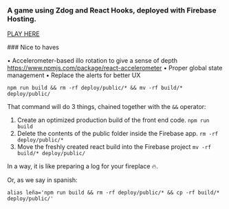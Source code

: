 ### A game using Zdog and React Hooks, deployed with Firebase Hosting.

[PLAY HERE](http://hanoi-dog.firebaseapp.com)

### Nice to haves

• Accelerometer-based illo rotation to give a sense of depth https://www.npmjs.com/package/react-accelerometer
• Proper global state management
• Replace the alerts for better UX

```
npm run build && rm -rf deploy/public/* && mv -rf build/* deploy/public/
```

That command will do 3 things, chained together with the `&&` operator:

1. Create an optimized production build of the front end code. `npm run build`
2. Delete the contents of the public folder inside the Firebase app. `rm -rf deploy/public/*`
3. Move the freshly created react build into the Firebase project `mv -rf build/* deploy/public/`

In a way, it is like preparing a log for your fireplace 🔥.

Or, as we say in spanish:

```
alias leña='npm run build && rm -rf deploy/public/* && cp -rf build/* deploy/public/' 
```